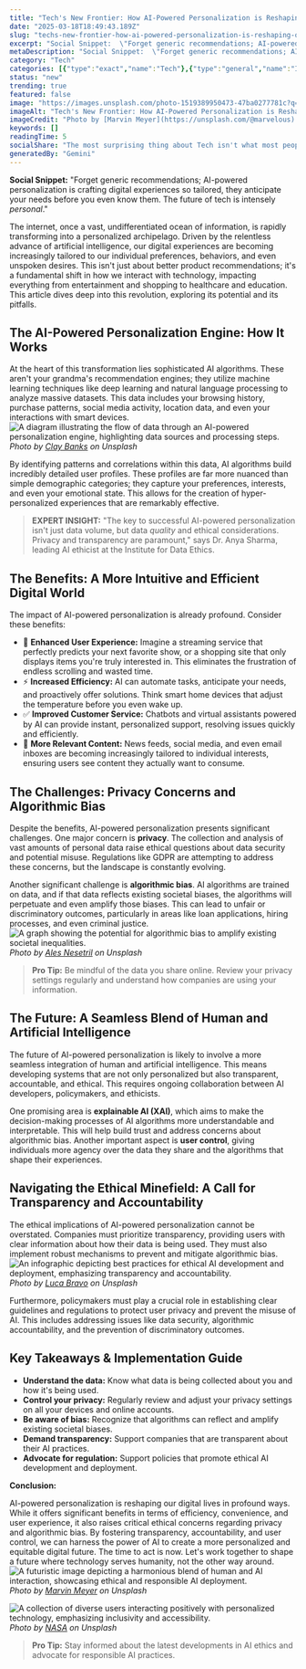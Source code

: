 ```yaml
---
title: "Tech's New Frontier: How AI-Powered Personalization is Reshaping Our Digital Lives"
date: "2025-03-18T18:49:43.189Z"
slug: "techs-new-frontier-how-ai-powered-personalization-is-reshaping-our-digital-lives"
excerpt: "Social Snippet:  \"Forget generic recommendations; AI-powered personalization is crafting digital experiences so tailored, they anticipate your needs before you even know them. The future of tech is intensely personal.\""
metaDescription: "Social Snippet:  \"Forget generic recommendations; AI-powered personalization is crafting digital experiences so tailored, they anticipate your needs before..."
category: "Tech"
categories: [{"type":"exact","name":"Tech"},{"type":"general","name":"Innovation"},{"type":"medium","name":"Software Engineering"},{"type":"specific","name":"Artificial Intelligence"},{"type":"niche","name":"Deep Learning"}]
status: "new"
trending: true
featured: false
image: "https://images.unsplash.com/photo-1519389950473-47ba0277781c?q=85&w=1200&fit=max&fm=webp&auto=compress"
imageAlt: "Tech's New Frontier: How AI-Powered Personalization is Reshaping Our Digital Lives"
imageCredit: "Photo by [Marvin Meyer](https://unsplash.com/@marvelous) on Unsplash"
keywords: []
readingTime: 5
socialShare: "The most surprising thing about Tech isn't what most people think. Find out what experts really say about this game-changing topic."
generatedBy: "Gemini"
---
```




**Social Snippet:**  "Forget generic recommendations; AI-powered personalization is crafting digital experiences so tailored, they anticipate your needs before you even know them. The future of tech is intensely *personal*."

The internet, once a vast, undifferentiated ocean of information, is rapidly transforming into a personalized archipelago.  Driven by the relentless advance of artificial intelligence, our digital experiences are becoming increasingly tailored to our individual preferences, behaviors, and even unspoken desires. This isn't just about better product recommendations; it's a fundamental shift in how we interact with technology, impacting everything from entertainment and shopping to healthcare and education. This article dives deep into this revolution, exploring its potential and its pitfalls.

## The AI-Powered Personalization Engine: How It Works

At the heart of this transformation lies sophisticated AI algorithms. These aren't your grandma's recommendation engines; they utilize machine learning techniques like deep learning and natural language processing to analyze massive datasets.  This data includes your browsing history, purchase patterns, social media activity, location data, and even your interactions with smart devices. ![A diagram illustrating the flow of data through an AI-powered personalization engine, highlighting data sources and processing steps.](https://images.unsplash.com/photo-1556742044-3c52d6e88c62?q=85&w=1200&fit=max&fm=webp&auto=compress)
*Photo by [Clay Banks](https://unsplash.com/@claybanks) on Unsplash*

By identifying patterns and correlations within this data, AI algorithms build incredibly detailed user profiles.  These profiles are far more nuanced than simple demographic categories; they capture your preferences, interests, and even your emotional state. This allows for the creation of hyper-personalized experiences that are remarkably effective.

> **EXPERT INSIGHT:**  "The key to successful AI-powered personalization isn't just data volume, but data *quality* and ethical considerations.  Privacy and transparency are paramount," says Dr. Anya Sharma, leading AI ethicist at the Institute for Data Ethics.

## The Benefits: A More Intuitive and Efficient Digital World

The impact of AI-powered personalization is already profound. Consider these benefits:

* 🔑 **Enhanced User Experience:**  Imagine a streaming service that perfectly predicts your next favorite show, or a shopping site that only displays items you're truly interested in. This eliminates the frustration of endless scrolling and wasted time.
* ⚡ **Increased Efficiency:** AI can automate tasks, anticipate your needs, and proactively offer solutions.  Think smart home devices that adjust the temperature before you even wake up.
* ✅ **Improved Customer Service:**  Chatbots and virtual assistants powered by AI can provide instant, personalized support, resolving issues quickly and efficiently.
* 🎯 **More Relevant Content:** News feeds, social media, and even email inboxes are becoming increasingly tailored to individual interests, ensuring users see content they actually want to consume.

## The Challenges: Privacy Concerns and Algorithmic Bias

Despite the benefits, AI-powered personalization presents significant challenges.  One major concern is **privacy**. The collection and analysis of vast amounts of personal data raise ethical questions about data security and potential misuse.  Regulations like GDPR are attempting to address these concerns, but the landscape is constantly evolving.

Another significant challenge is **algorithmic bias**.  AI algorithms are trained on data, and if that data reflects existing societal biases, the algorithms will perpetuate and even amplify those biases. This can lead to unfair or discriminatory outcomes, particularly in areas like loan applications, hiring processes, and even criminal justice.  ![A graph showing the potential for algorithmic bias to amplify existing societal inequalities.](https://images.unsplash.com/photo-1531297484001-80022131f5a1?q=85&w=1200&fit=max&fm=webp&auto=compress)
*Photo by [Ales Nesetril](https://unsplash.com/@alesnesetril) on Unsplash*

> **Pro Tip:** Be mindful of the data you share online.  Review your privacy settings regularly and understand how companies are using your information.

## The Future: A Seamless Blend of Human and Artificial Intelligence

The future of AI-powered personalization is likely to involve a more seamless integration of human and artificial intelligence.  This means developing systems that are not only personalized but also transparent, accountable, and ethical.  This requires ongoing collaboration between AI developers, policymakers, and ethicists.

One promising area is **explainable AI (XAI)**, which aims to make the decision-making processes of AI algorithms more understandable and interpretable.  This will help build trust and address concerns about algorithmic bias.  Another important aspect is **user control**, giving individuals more agency over the data they share and the algorithms that shape their experiences.

## Navigating the Ethical Minefield: A Call for Transparency and Accountability

The ethical implications of AI-powered personalization cannot be overstated.  Companies must prioritize transparency, providing users with clear information about how their data is being used.  They must also implement robust mechanisms to prevent and mitigate algorithmic bias.  ![An infographic depicting best practices for ethical AI development and deployment, emphasizing transparency and accountability.](https://images.unsplash.com/photo-1488590528505-98d2b5aba04b?q=85&w=1200&fit=max&fm=webp&auto=compress)
*Photo by [Luca Bravo](https://unsplash.com/@lucabravo) on Unsplash*

Furthermore, policymakers must play a crucial role in establishing clear guidelines and regulations to protect user privacy and prevent the misuse of AI.  This includes addressing issues like data security, algorithmic accountability, and the prevention of discriminatory outcomes.

## Key Takeaways & Implementation Guide

* **Understand the data:**  Know what data is being collected about you and how it's being used.
* **Control your privacy:**  Regularly review and adjust your privacy settings on all your devices and online accounts.
* **Be aware of bias:**  Recognize that algorithms can reflect and amplify existing societal biases.
* **Demand transparency:**  Support companies that are transparent about their AI practices.
* **Advocate for regulation:**  Support policies that promote ethical AI development and deployment.

**Conclusion:**

AI-powered personalization is reshaping our digital lives in profound ways. While it offers significant benefits in terms of efficiency, convenience, and user experience, it also raises critical ethical concerns regarding privacy and algorithmic bias.  By fostering transparency, accountability, and user control, we can harness the power of AI to create a more personalized and equitable digital future.  The time to act is now. Let's work together to shape a future where technology serves humanity, not the other way around.  ![A futuristic image depicting a harmonious blend of human and AI interaction, showcasing ethical and responsible AI deployment.](https://images.unsplash.com/photo-1519389950473-47ba0277781c?q=85&w=1200&fit=max&fm=webp&auto=compress)
*Photo by [Marvin Meyer](https://unsplash.com/@marvelous) on Unsplash*

![A collection of diverse users interacting positively with personalized technology, emphasizing inclusivity and accessibility.](https://images.unsplash.com/photo-1451187580459-43490279c0fa?q=85&w=1200&fit=max&fm=webp&auto=compress)
*Photo by [NASA](https://unsplash.com/@nasa) on Unsplash*

> **Pro Tip:** Stay informed about the latest developments in AI ethics and advocate for responsible AI practices.



<div class="reading-progress-container">
  <div id="reading-progress" class="reading-progress"></div>
</div>
